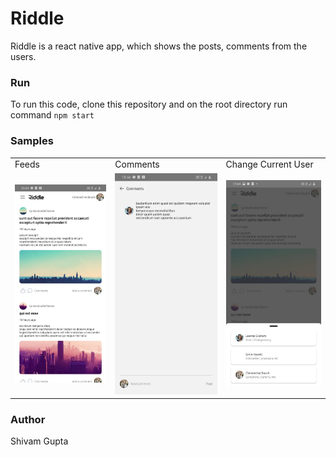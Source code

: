 # Riddle
Riddle is a react native app, which shows the posts, comments from the users.

### Run
To run this code, clone this repository and on the root directory run command ```npm start```

### Samples
<table>
  <tr>
    <td>Feeds</td>
     <td>Comments</td>
     <td>Change Current User</td>
  </tr>
  <tr>
    <td><img src="https://github.com/shivambmgupta/app-riddle/blob/main/samples/Feeds.jpeg" width=270 ></td>
    <td><img src="https://github.com/shivambmgupta/app-riddle/blob/main/samples/Comments.jpeg" width=270 ></td>
    <td><img src="https://github.com/shivambmgupta/app-riddle/blob/main/samples/ChangeUser.jpeg" width=270 ></td>
  </tr>
</table>
 
 ### Author
Shivam Gupta
